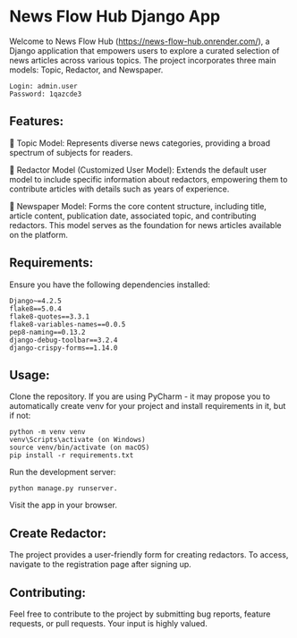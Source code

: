 # News Flow Hub Django App

Welcome to News Flow Hub (https://news-flow-hub.onrender.com/), a Django application that empowers users to explore a curated selection of news articles across various topics. The project incorporates three main models: Topic, Redactor, and Newspaper.

```shell
Login: admin.user
Password: 1qazcde3
```

## Features:
🔹 Topic Model: Represents diverse news categories, providing a broad spectrum of subjects for readers.

🔹 Redactor Model (Customized User Model): Extends the default user model to include specific information about redactors, empowering them to contribute articles with details such as years of experience.

🔹 Newspaper Model: Forms the core content structure, including title, article content, publication date, associated topic, and contributing redactors. This model serves as the foundation for news articles available on the platform.

## Requirements:
Ensure you have the following dependencies installed:
```shell
Django~=4.2.5
flake8==5.0.4
flake8-quotes==3.3.1
flake8-variables-names==0.0.5
pep8-naming==0.13.2
django-debug-toolbar==3.2.4
django-crispy-forms==1.14.0
```
## Usage:

Clone the repository.
If you are using PyCharm - it may propose you to automatically create venv for your project and install requirements in it, but if not:
```shell
python -m venv venv
venv\Scripts\activate (on Windows)
source venv/bin/activate (on macOS)
pip install -r requirements.txt
```
Run the development server: 
```shell
python manage.py runserver.
```
Visit the app in your browser.


## Create Redactor:
The project provides a user-friendly form for creating redactors. To access, navigate to the registration page after signing up.

## Contributing:
Feel free to contribute to the project by submitting bug reports, feature requests, or pull requests. Your input is highly valued.